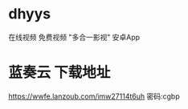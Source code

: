 # dhyys
在线视频 免费视频 "多合一影视" 安卓App

# 蓝奏云 下载地址
https://wwfe.lanzoub.com/imw27114t6uh
密码:cgbp

[](https://github.com/qq2623535635/dhyys/blob/main/pic1.png)
[](https://github.com/qq2623535635/dhyys/blob/main/pic2.png)
